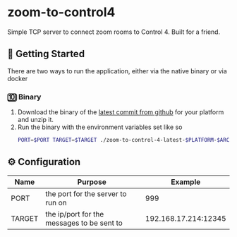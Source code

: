# zoom-to-control4

Simple TCP server to connect zoom rooms to Control 4. Built for a friend.

## 🚀 Getting Started

There are two ways to run the application, either via the native binary or via docker

### 🔟 Binary

1. Download the binary of the [latest commit from github](https://github.com/mhornbacher/zoom-to-control4/releases/tag/latest) for your platform and unzip it.
2. Run the binary with the environment variables set like so
    ```sh
    PORT=$PORT TARGET=$TARGET ./zoom-to-control-4-latest-$PLATFORM-$ARCH
    ```

<!-- ### 🐳 Docker -->

## ⚙️ Configuration

| Name | Purpose | Example |
| ---- | ------- | ------- |
| PORT | the port for the server to run on | 999 |
| TARGET | the ip/port for the messages to be sent to | 192.168.17.214:12345 |


